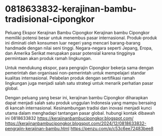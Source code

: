 # 0818633832-kerajinan-bambu-tradisional-cipongkor
Peluang Ekspor Kerajinan Bambu Cipongkor
Kerajinan bambu Cipongkor memiliki potensi besar untuk menembus pasar internasional. Produk-produk ini diminati oleh konsumen luar negeri yang mencari barang-barang handmade dengan nilai seni tinggi. Negara-negara seperti Jepang, Eropa, dan Amerika Serikat merupakan pasar potensial karena tingginya permintaan akan produk ramah lingkungan.

Untuk mendukung ekspor, para pengrajin Cipongkor bekerja sama dengan pemerintah dan organisasi non-pemerintah untuk mempelajari standar kualitas internasional. Pelabelan produk dengan sertifikasi ramah lingkungan juga menjadi salah satu strategi untuk menarik perhatian pasar global.

Dengan peluang yang besar ini, kerajinan bambu Cipongkor diharapkan dapat menjadi salah satu produk unggulan Indonesia yang mampu bersaing di kancah internasional. Kesinambungan tradisi dan inovasi menjadi kunci utama dalam menghadapi tantangan pasar global.
hubungi kontak dibawah ini
0818633832
https://kerajinanbambucipongkor.blogspot.com/
https://kerajinanbambucipongkor.blogspot.com/2024/12/0818633832-pengrajin-kerajinan-bambu.html
https://penzu.com/p/c53c6ee72483bee8
